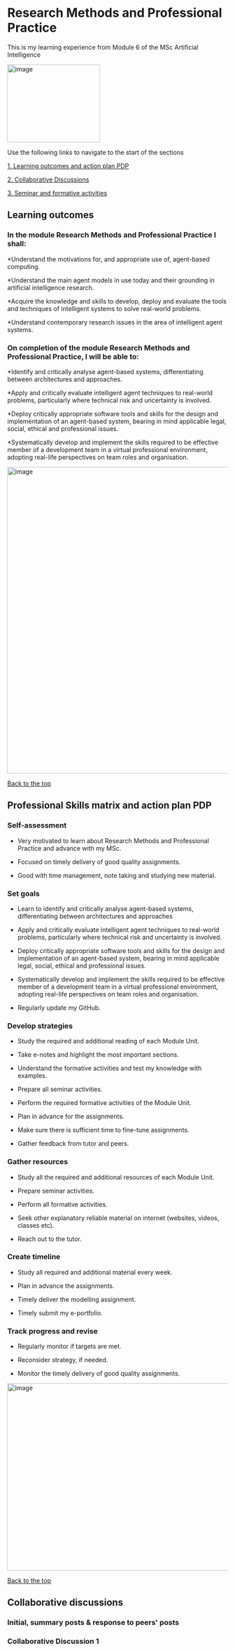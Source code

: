 # Research Methods and Professional Practice

This is my learning experience from Module 6 of the MSc Artificial Intelligence

<img width="212" height="178" alt="image" src="https://github.com/user-attachments/assets/ba8d89bb-fd41-499e-ac3c-92f05c3557d5" />



Use the following links to navigate to the start of the sections


[1. Learning outcomes and action plan PDP](#learning-outcomes)

[2. Collaborative Discussions](#collaborative-discussions)

[3. Seminar and formative activities](#seminar-and-formative-activities)




## Learning outcomes


### In the module Research Methods and Professional Practice I shall:

*Understand the motivations for, and appropriate use of, agent-based computing.

*Understand the main agent models in use today and their grounding in artificial intelligence research.

*Acquire the knowledge and skills to develop, deploy and evaluate the tools and techniques of intelligent systems to solve real-world problems.

*Understand contemporary research issues in the area of intelligent agent systems.


### On completion of the module Research Methods and Professional Practice, I will be able to:

*Identify and critically analyse agent-based systems, differentiating between architectures and approaches.

*Apply and critically evaluate intelligent agent techniques to real-world problems, particularly where technical risk and uncertainty is involved.

*Deploy critically appropriate software tools and skills for the design and implementation of an agent-based system, bearing in mind applicable legal, social, ethical and professional issues.

*Systematically develop and implement the skills required to be effective member of a development team in a virtual professional environment, adopting real-life perspectives on team roles and organisation.


<img width="1000" height="700" alt="image" src="https://github.com/user-attachments/assets/bf246f8d-495f-4a6d-beba-33406b2242d7" />



[Back to the top](#research-practices-and-professional-practice)



## Professional Skills matrix and action plan PDP


### Self-assessment

* Very motivated to learn about Research Methods and Professional Practice and advance with my MSc.

* Focused on timely delivery of good quality assignments.

* Good with time management, note taking and studying new material.



### Set goals

* Learn to identify and critically analyse agent-based systems, differentiating between architectures and approaches

* Apply and critically evaluate intelligent agent techniques to real-world problems, particularly where technical risk and uncertainty is involved.

* Deploy critically appropriate software tools and skills for the design and implementation of an agent-based system, bearing in mind applicable legal, social, ethical and professional issues.

* Systematically develop and implement the skills required to be effective member of a development team in a virtual professional environment, adopting real-life perspectives on team roles and organisation.

* Regularly update my GitHub.


### Develop strategies

* Study the required and additional reading of each Module Unit.

* Take e-notes and highlight the most important sections.

* Understand the formative activities and test my knowledge with examples.

* Prepare all seminar activities.

* Perform the required formative activities of the Module Unit.

* Plan in advance for the assignments.

* Make sure there is sufficient time to fine-tune assignments.

* Gather feedback from tutor and peers.


### Gather resources

* Study all the required and additional resources of each Module Unit. 

* Prepare seminar activities.

* Perform all formative activities.

* Seek other explanatory reliable material on internet (websites, videos, classes etc).

* Reach out to the tutor.


### Create timeline

* Study all required and additional material every week.
  
* Plan in advance the assignments.

* Timely deliver the modelling assignment. 

* Timely submit my e-portfolio.


### Track progress and revise

* Regularly monitor if targets are met.

* Reconsider strategy, if needed.

* Monitor the timely delivery of good quality assignments.



<img width="716" height="428" alt="image" src="https://github.com/user-attachments/assets/7378e68e-2a58-486d-8cda-47a42c8e0627" />



[Back to the top](#research-practices-and-professional-practice)



## Collaborative discussions

### Initial, summary posts & response to peers' posts


### Collaborative Discussion 1
